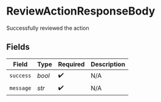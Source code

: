 # ReviewActionResponseBody

Successfully reviewed the action


## Fields

| Field              | Type               | Required           | Description        |
| ------------------ | ------------------ | ------------------ | ------------------ |
| `success`          | *bool*             | :heavy_check_mark: | N/A                |
| `message`          | *str*              | :heavy_check_mark: | N/A                |
